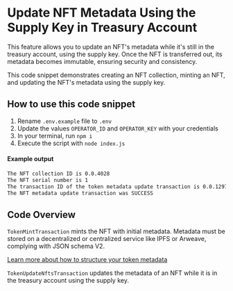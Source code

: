# Update NFT Metadata Using the Supply Key in Treasury Account

This feature allows you to update an NFT's metadata while it's still in the treasury account, using the supply key. Once the NFT is transferred out, its metadata becomes immutable, ensuring security and consistency.


This code snippet demonstrates creating an NFT collection, minting an NFT, and updating the NFT's metadata using the supply key.

## How to use this code snippet

1. Rename `.env.example` file to `.env`
2. Update the values `OPERATOR_ID` and `OPERATOR_KEY` with your credentials
3. In your terminal, run `npm i` 
4. Execute the script with `node index.js`

#### Example output
```bash
The NFT collection ID is 0.0.4028
The NFT serial number is 1
The transaction ID of the token metadata update transaction is 0.0.1297@1724274772.140049451
The NFT metadata update transaction was SUCCESS
```


## Code Overview

`TokenMintTransaction` mints the NFT with initial metadata. Metadata must be stored on a decentralized or centralized service like IPFS or Arweave, complying with JSON schema V2.

[Learn more about how to structure your token metadata](https://docs.hedera.com/hedera/tutorials/token/structure-your-token-metadata-using-json-schema-v2)

`TokenUpdateNftsTransaction` updates the metadata of an NFT while it is in the treasury account using the supply key.